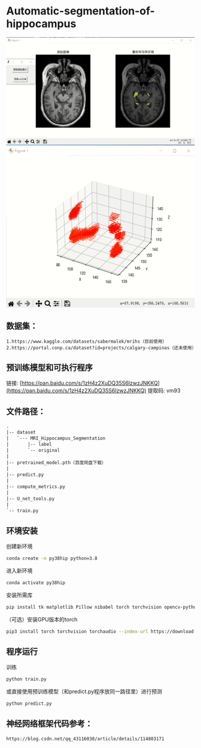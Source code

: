 # Automatic-segmentation-of-hippocampus
![预测单张图片可视化](https://github.com/Shaohahaha/Automatic-segmentation-of-hippocampus/raw/main/image/show1.jpg)
![预测.nii文件可视化](https://github.com/Shaohahaha/Automatic-segmentation-of-hippocampus/raw/main/image/show2.jpg)

## 数据集：
    1.https://www.kaggle.com/datasets/sabermalek/mrihs（目前使用）
    2.https://portal.conp.ca/dataset?id=projects/calgary-campinas（还未使用）

## 预训练模型和可执行程序
链接: [https://pan.baidu.com/s/1zH4z2XuDQ35S6IzwzJNKKQ](https://pan.baidu.com/s/1zH4z2XuDQ35S6IzwzJNKKQ) 提取码: vm93

## 文件路径：
    .
    |-- dataset
    |   `--- MRI_Hippocampus_Segmentation
    |       |-- label
    |       `-- original
	|
	|-- pretrained_model.pth（百度网盘下载）
	|
	|-- predict.py
    |
	|-- compute_metrics.py
	|
	|-- U_net_tools.py
    |
	`-- train.py

## 环境安装
创建新环境
```Bash
conda create -n py38hip python=3.8
```
进入新环境
```Bash
conda activate py38hip
```
安装所需库
```Bash
pip install tk matplotlib Pillow nibabel torch torchvision opencv-python trimesh numpy scipy argparse
```
（可选）安装GPU版本的torch
```Bash
pip3 install torch torchvision torchaudio --index-url https://download.pytorch.org/whl/cu124
```
## 程序运行
训练
```Bash
python train.py
```
或直接使用预训练模型（和predict.py程序放同一路径里）进行预测
```Bash
python predict.py
```

## 神经网络框架代码参考：
    https://blog.csdn.net/qq_43116030/article/details/114803171